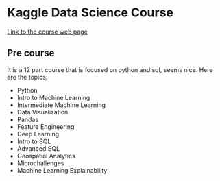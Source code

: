 # Kaggle Data Science Course
[Link to the course web page](https://www.kaggle.com/learn/overview)

## Pre course
It is a 12 part course that is focused on python and sql, seems nice. Here are the topics:
- Python
- Intro to Machine Learning
- Intermediate Machine Learning
- Data Visualization
- Pandas
- Feature Engineering
- Deep Learning
- Intro to SQL
- Advanced SQL
- Geospatial Analytics
- Microchallenges
- Machine Learning Explainability
